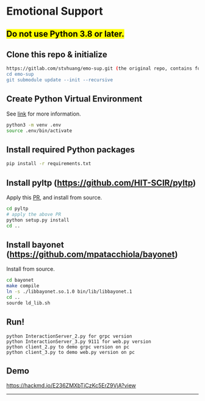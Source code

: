 # Emotional Support

## <mark>Do not use Python 3.8 or later.</mark>

## Clone this repo & initialize

```sh
https://gitlab.com/stvhuang/emo-sup.git (the original repo, contains folders that wasn't uploaded due to file size limit)
cd emo-sup
git submodule update --init --recursive
```

## Create Python Virtual Environment

See [link](https://docs.python.org/3/tutorial/venv.html#creating-virtual-environments) for more information.

```sh
python3 -m venv .env
source .env/bin/activate
```

## Install required Python packages

```sh
pip install -r requirements.txt
```

## Install pyltp (https://github.com/HIT-SCIR/pyltp)

Apply this [PR](https://github.com/HIT-SCIR/pyltp/pull/193/files), and install from source.

```sh
cd pyltp
# apply the above PR
python setup.py install
cd ..
```

## Install bayonet (https://github.com/mpatacchiola/bayonet)

Install from source.

```sh
cd bayonet
make compile
ln -s ./libbayonet.so.1.0 bin/lib/libbayonet.1
cd ..
sourde ld_lib.sh
```

## Run!

```
python InteractionServer_2.py for grpc version 
python InteractionServer_3.py 9111 for web.py version
python client_2.py to demo grpc version on pc
python client_3.py to demo web.py version on pc

```
## Demo

https://hackmd.io/E236ZMXbTiCzKc5ErZ9VjA?view

----
